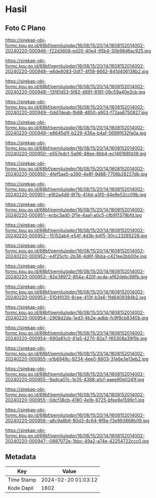 # Hasil

## Foto C Plano

https://sirekap-obj-formc.kpu.go.id/68bf/pemilu/pdpr/16/08/15/20/14/1608152014002-20240220-000946--f22d3608-ed20-40e4-95b4-30b98d6ac925.jpg

https://sirekap-obj-formc.kpu.go.id/68bf/pemilu/pdpr/16/08/15/20/14/1608152014002-20240220-000948--e8de8083-0df7-4f58-8662-841d406138b2.jpg

https://sirekap-obj-formc.kpu.go.id/68bf/pemilu/pdpr/16/08/15/20/14/1608152014002-20240220-000948--13f81d53-5f82-4691-8191-06c59a40e3cb.jpg

https://sirekap-obj-formc.kpu.go.id/68bf/pemilu/pdpr/16/08/15/20/14/1608152014002-20240220-000949--0dd7deab-fb88-4650-a903-f72aa6750827.jpg

https://sirekap-obj-formc.kpu.go.id/68bf/pemilu/pdpr/16/08/15/20/14/1608152014002-20240220-000949--e8645d1f-b229-436a-b4af-5699f632fa0a.jpg

https://sirekap-obj-formc.kpu.go.id/68bf/pemilu/pdpr/16/08/15/20/14/1608152014002-20240220-000950--e557edcf-5a96-48ee-8bb4-ec146168fd38.jpg

https://sirekap-obj-formc.kpu.go.id/68bf/pemilu/pdpr/16/08/15/20/14/1608152014002-20240220-000950--4fef5ae5-a390-4e8f-9d88-7706b28227db.jpg

https://sirekap-obj-formc.kpu.go.id/68bf/pemilu/pdpr/16/08/15/20/14/1608152014002-20240220-000951--e162a4d9-8f7b-414d-a3f0-44e9e52cc09b.jpg

https://sirekap-obj-formc.kpu.go.id/68bf/pemilu/pdpr/16/08/15/20/14/1608152014002-20240220-000951--ecbc3ad0-2f1e-4aa1-a0c5-cfb911379bfd.jpg

https://sirekap-obj-formc.kpu.go.id/68bf/pemilu/pdpr/16/08/15/20/14/1608152014002-20240220-000952--15152ab4-e54f-4d3b-b4f5-30cc23285226.jpg

https://sirekap-obj-formc.kpu.go.id/68bf/pemilu/pdpr/16/08/15/20/14/1608152014002-20240220-000952--e4f25cfc-2b36-4d6f-9bba-c421ee2bb00e.jpg

https://sirekap-obj-formc.kpu.go.id/68bf/pemilu/pdpr/16/08/15/20/14/1608152014002-20240220-000953--82e38972-854a-420f-acda-af62debc66fb.jpg

https://sirekap-obj-formc.kpu.go.id/68bf/pemilu/pdpr/16/08/15/20/14/1608152014002-20240220-000953--5104f030-8cee-413f-b3e6-1fd6409384b2.jpg

https://sirekap-obj-formc.kpu.go.id/68bf/pemilu/pdpr/16/08/15/20/14/1608152014002-20240220-000954--2908d2da-1ed3-4b2e-adbb-fc9f9cb8340b.jpg

https://sirekap-obj-formc.kpu.go.id/68bf/pemilu/pdpr/16/08/15/20/14/1608152014002-20240220-000954--690a81c0-41a5-4270-82a7-f65308a39f5b.jpg

https://sirekap-obj-formc.kpu.go.id/68bf/pemilu/pdpr/16/08/15/20/14/1608152014002-20240220-000955--e1b6949c-9234-4ee0-8603-31e6e3e13eb2.jpg

https://sirekap-obj-formc.kpu.go.id/68bf/pemilu/pdpr/16/08/15/20/14/1608152014002-20240220-000955--9adca07c-1e35-4388-a1cf-aaee90e0241f.jpg

https://sirekap-obj-formc.kpu.go.id/68bf/pemilu/pdpr/16/08/15/20/14/1608152014002-20240220-000955--0dcf38cb-4180-4e1b-9725-bfee9e1599c1.jpg

https://sirekap-obj-formc.kpu.go.id/68bf/pemilu/pdpr/16/08/15/20/14/1608152014002-20240220-000956--a8c9a8b6-80d3-4c64-9f9a-f3e993868b09.jpg

https://sirekap-obj-formc.kpu.go.id/68bf/pemilu/pdpr/16/08/15/20/14/1608152014002-20240220-000947--0887072e-1bbc-49a2-a74e-42254722ccc0.jpg


## Metadata

| Key        | Value               |
| ---------- | ------------------- |
| Time Stamp | 2024-02-20 01:03:12 |
| Kode Dapil | 1602                |



